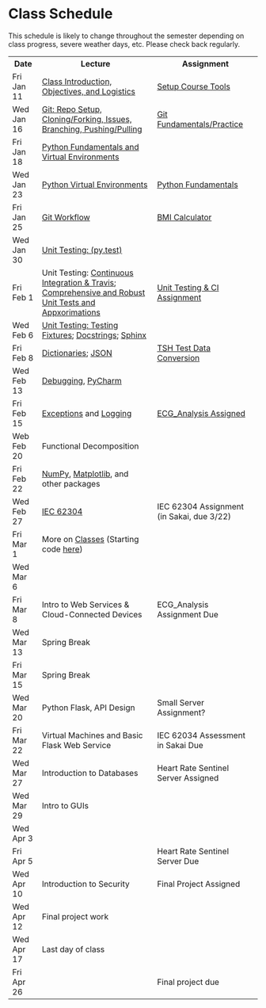 # Class Schedule

This schedule is likely to change throughout the semester depending on class
progress, severe weather days, etc.  Please check back regularly.

<table>

<tr>
<th>Date</th>
<th>Lecture</th>
<th>Assignment</th>
</tr>

<tr>
<td>Fri Jan 11</td>
  <td><a href="Lectures/Intro_Lecture.md">Class Introduction, Objectives, and Logistics</a></td>
  <td><a href="Assignments/01_tool_setup_git_intro.md">Setup Course Tools</a></td>
  <!--<td><a href="Lectures/FirstDayClass/lecture01.md">Class Introduction, Objectives and Logistics</a></td>-->
  <!--<td><a href="Assignments/01_tool_setup_git_fundamentals.md">[01] Setup Course Tools & Git Fundamentals</a></td>-->
</tr>

<tr>
<td>Wed Jan 16</td>
  <td><a href="https://github.com/awaxye/BME547/blob/master/Lectures/Lecture1Jan16.md">Git: Repo Setup, Cloning/Forking, Issues, Branching, Pushing/Pulling</a></td>
  <td><a href="Assignments/02_git_fundamentals_practice.md">Git Fundamentals/Practice</a></td>
</tr>

<tr>
<td>Fri Jan 18</td>
  <td><a href="https://github.com/awaxye/BME547/blob/master/Lectures/Lecture2Jan18.md">Python Fundamentals and Virtual Environments</a></td>
  <td></td>
  <!--<td><a href="Assignments/getting_started_git.md">Getting Started with git</a></td>-->
</tr>

<tr>
<td>Wed Jan 23</td>
<td><a href="https://github.com/awaxye/BME547/blob/master/Lectures/Lecture3Jan23.md">Python Virtual Environments</a></td>
<td><a href="Assignments/PythonFundamentalAssignment.md">Python Fundamentals</a></td>
</tr>

<tr>
<td>Fri Jan 25</td> 
<td><a href="https://github.com/awaxye/BME547/blob/master/Lectures/Lecture4Jan25.md">Git Workflow</a></td>
<td><a href="Assignments/BMICalculatorAssignment.md">BMI Calculator</a></td>
</tr>

<tr>
<td>Wed Jan 30</td>
<td><a href="Lectures/unit_testing.md">Unit Testing: (py.test)</a></td>
<td></td>
</tr>

<tr>
<td>Fri Feb 1</td>
<td>Unit Testing: <a href="Lectures/continuous_integration_travis.md">Continuous 
Integration & Travis</a>;
<a href="Lectures/robust_testing.md">Comprehensive and Robust Unit Tests and Appxorimations</a></td>
<td><a href="Assignments/UnitTestingCIAssignment.md">Unit Testing & CI Assignment</a></td>
</tr>

<tr>
<td>Wed Feb 6</td>
<td><a href="Lectures/testing_fixtures_and_other_testing.md">Unit Testing:  Testing Fixtures</a>;
<a href="Lectures/docstrings.md">Docstrings</a>;
<a href="Lectures/sphinx.md">Sphinx</a></td>
<td></td>
</tr>

<tr>
<td>Fri Feb 8</td>
<td><a href="Lectures/dictionaries.md">Dictionaries</a>;
<a href="Lectures/json.md">JSON</td>
<td><a href="Assignments/TSHTestDataConversion">TSH Test Data Conversion</td>
</tr>

<tr>
<td>Wed Feb 13</td>
<td><a href="Lectures/debugging.md">Debugging</a>, 
<a href="Resources/PyCharm">PyCharm</a></td>
<td></td>
</tr>

<tr>
<td>Fri Feb 15</td>
<td><a href="Lectures/exceptions_active_lecture.md">Exceptions</a> and 
<a href="Lectures/logging.md">Logging</a></td>
<td><a href="Assignments/ECG_Analysis">ECG_Analysis Assigned</a></td>
</tr>

<tr>
<td>Web Feb 20</td>
<td>Functional Decomposition</td>
<td></td>
</tr>

<tr>
<td>Fri Feb 22</td>
<td><a href="Lectures/numpy.md">NumPy</a>, 
<a href="Lectures/matplotlib.md">Matplotlib</a>, and other packages</td>
<td></td>
</tr>

<tr>
<td>Wed Feb 27</td>
<td><a href="https://en.wikipedia.org/wiki/IEC_62304">IEC 62304</a></td>
<td>IEC 62304 Assignment (in Sakai, due 3/22)</td>
</tr>

<tr>
<td>Fri Mar 1 </td>
<td>More on <a href="Lectures/classes.md">Classes</a>  
(Starting code <a href="Lectures/lecture_code/classes.py"> here</a>)</td>
<td></td>
</tr>

<tr>
<td>Wed Mar 6</td>
<td></td>
<td></td>
</tr>

<tr>
<td>Fri Mar 8</td>
<td>Intro to Web Services & Cloud-Connected Devices</td>
<td>ECG_Analysis Assignment Due</td>
</tr>

<tr>
<td>Wed Mar 13</td>
<td>Spring Break </td>
<td></td>
</tr>

<tr>
<td>Fri Mar 15</td>
<td>Spring Break</td>
<td></td>
<!--<td><a href="https://realpython.com/python-matplotlib-guide/">Matplotlib</a> / Seaborn</td>-->
<!--<td><a href="https://build-system.fman.io/pyqt5-tutorial">Building a GUI with Qt5</a></td>-->
<!--<td>Pandas (DataFrames), Data Wrangling</td>-->
</tr>

<tr>
<td>Wed Mar 20</td>
  <td>Python Flask, API Design</td>
  <td>Small Server Assignment?</td>
</tr>

<tr>
<td>Fri Mar 22</td>
<!--<td><a href="Lectures/react/intro.md">Web/Mobile client (ReactJS) Introduction [SK]</a></td>-->
  <td>Virtual Machines and Basic Flask Web Service</td>
<td>IEC 62034 Assessment in Sakai Due</td>
</tr>

<tr>
<td>Wed Mar 27</td>
<!--<td><a href="Lectures/react/lecture2.md">Polished ReactJS + RESTful API Requests [SK]</a></td>-->
<!--<td><a href="Lectures/react/assignment.md">[09] Heart Rate Physician Client (due 4/4/18 @ 11:59pm)</a></td>-->
  <td>Introduction to Databases</td>
  <td>Heart Rate Sentinel Server Assigned</td>
</tr>

<tr>
  <td>Wed Mar 29</td>
  <td>Intro to GUIs</td>
  <td></td>
</tr>

<tr>
<td>Wed Apr 3</td>
<td></td>
<td></td>
</tr>

<tr>
<td>Fri Apr 5</td>
<td></td>
<td>Heart Rate Sentinel Server Due</td>
</tr>

<tr>
<td>Wed Apr 10</td>
<td>Introduction to Security</td>
<td>Final Project Assigned</td>
</tr>

<tr>
<td>Wed Apr 12</td>
<td>Final project work</td>
<td></td>
</tr>

<tr>
<td>Wed Apr 17</td>
<td>Last day of class</td>
<td></td>
</tr>

<tr>
<td>Fri Apr 26</td>
<td></td>
<td>Final project due</td>
</tr>

<table>
